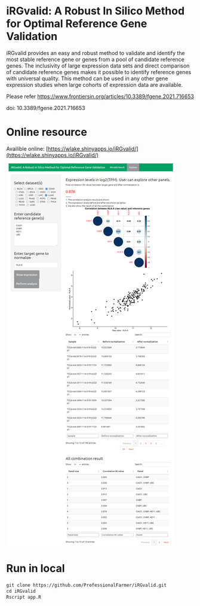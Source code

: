 # iRGvalid: A Robust In Silico Method for Optimal Reference Gene Validation

iRGvalid provides an easy and robust method to validate and identify the most stable reference gene or genes from a pool of candidate reference genes. The inclusivity of large expression data sets and direct comparison of candidate reference genes makes it possible to identify reference genes with universal quality. This method can be used in any other gene expression studies when large cohorts of expression data are available.

Please refer https://www.frontiersin.org/articles/10.3389/fgene.2021.716653

doi: 10.3389/fgene.2021.716653


# Online resource

Availible online: [https://wlake.shinyapps.io/iRGvalid/](https://wlake.shinyapps.io/iRGvalid/)

![iRGvalid](fig/Readme.fig1.png)

# Run in local

```
git clone https://github.com/ProfessionalFarmer/iRGvalid.git
cd iRGvalid
Rscript app.R
```



